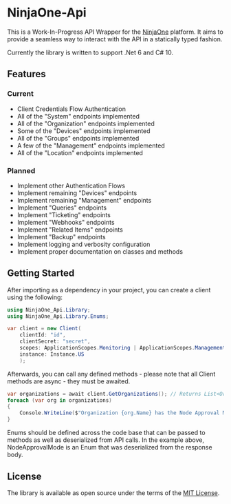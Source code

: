 # NinjaOne-Api

This is a Work-In-Progress API Wrapper for the [NinjaOne](https://app.ninjarmm.com/apidocs-beta/core-resources) platform. It aims to provide a seamless way to interact with the API in a statically typed fashion.

Currently the library is written to support .Net 6 and C# 10.

## Features

### Current

* Client Credentials Flow Authentication
* All of the "System" endpoints implemented
* All of the "Organization" endpoints implemented
* Some of the "Devices" endpoints implemented
* All of the "Groups" endpoints implemented
* A few of the "Management" endpoints implemented
* All of the "Location" endpoints implemented

### Planned

* Implement other Authentication Flows
* Implement remaining "Devices" endpoints
* Implement remaining "Management" endpoints
* Implement "Queries" endpoints
* Implement "Ticketing" endpoints
* Implement "Webhooks" endpoints
* Implement "Related Items" endpoints
* Implement "Backup" endpoints
* Implement logging and verbosity configuration
* Implement proper documentation on classes and methods

## Getting Started

After importing as a dependency in your project, you can create a client using the following:

```csharp
using NinjaOne_Api.Library;
using NinjaOne_Api.Library.Enums;

var client = new Client(
    clientId: "id",
    clientSecret: "secret",
    scopes: ApplicationScopes.Monitoring | ApplicationScopes.Management,
    instance: Instance.US
    );
```

Afterwards, you can call any defined methods - please note that all Client methods are async - they must be awaited.

```csharp
var organizations = await client.GetOrganizations(); // Returns List<OrganizationBase>
foreach (var org in organizations)
{
    Console.WriteLine($"Organization {org.Name} has the Node Approval Mode: {org.NodeApprovalMode}");
}
```

Enums should be defined across the code base that can be passed to methods as well as deserialized from API calls. In the example above, NodeApprovalMode is an Enum that was deserialized from the response body.



## License

The library is available as open source under the terms of the [MIT License](http://opensource.org/licenses/MIT).